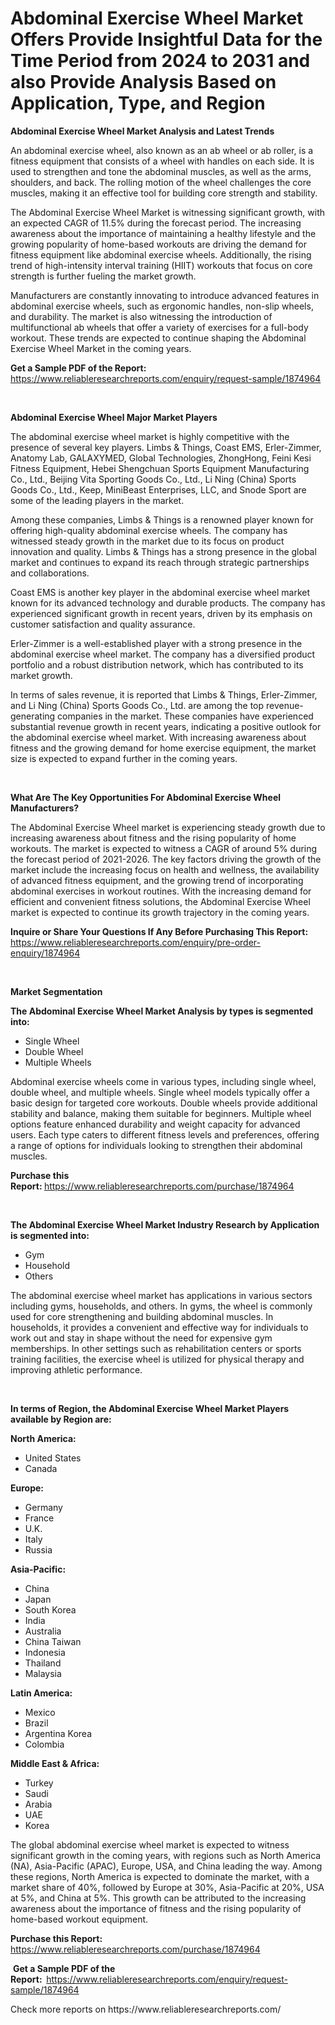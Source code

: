 <p><h1>Abdominal Exercise Wheel Market Offers Provide Insightful Data for the Time Period from 2024 to 2031 and also Provide Analysis Based on Application, Type, and Region</h1></p><p><strong>Abdominal Exercise Wheel Market Analysis and Latest Trends</strong></p>
<p><p>An abdominal exercise wheel, also known as an ab wheel or ab roller, is a fitness equipment that consists of a wheel with handles on each side. It is used to strengthen and tone the abdominal muscles, as well as the arms, shoulders, and back. The rolling motion of the wheel challenges the core muscles, making it an effective tool for building core strength and stability.</p><p>The Abdominal Exercise Wheel Market is witnessing significant growth, with an expected CAGR of 11.5% during the forecast period. The increasing awareness about the importance of maintaining a healthy lifestyle and the growing popularity of home-based workouts are driving the demand for fitness equipment like abdominal exercise wheels. Additionally, the rising trend of high-intensity interval training (HIIT) workouts that focus on core strength is further fueling the market growth.</p><p>Manufacturers are constantly innovating to introduce advanced features in abdominal exercise wheels, such as ergonomic handles, non-slip wheels, and durability. The market is also witnessing the introduction of multifunctional ab wheels that offer a variety of exercises for a full-body workout. These trends are expected to continue shaping the Abdominal Exercise Wheel Market in the coming years.</p></p>
<p><strong>Get a Sample PDF of the Report:&nbsp;</strong> <a href="https://www.reliableresearchreports.com/enquiry/request-sample/1874964">https://www.reliableresearchreports.com/enquiry/request-sample/1874964</a></p>
<p>&nbsp;</p>
<p><strong>Abdominal Exercise Wheel Major Market Players</strong></p>
<p><p>The abdominal exercise wheel market is highly competitive with the presence of several key players. Limbs & Things, Coast EMS, Erler-Zimmer, Anatomy Lab, GALAXYMED, Global Technologies, ZhongHong, Feini Kesi Fitness Equipment, Hebei Shengchuan Sports Equipment Manufacturing Co., Ltd., Beijing Vita Sporting Goods Co., Ltd., Li Ning (China) Sports Goods Co., Ltd., Keep, MiniBeast Enterprises, LLC, and Snode Sport are some of the leading players in the market.</p><p>Among these companies, Limbs & Things is a renowned player known for offering high-quality abdominal exercise wheels. The company has witnessed steady growth in the market due to its focus on product innovation and quality. Limbs & Things has a strong presence in the global market and continues to expand its reach through strategic partnerships and collaborations.</p><p>Coast EMS is another key player in the abdominal exercise wheel market known for its advanced technology and durable products. The company has experienced significant growth in recent years, driven by its emphasis on customer satisfaction and quality assurance.</p><p>Erler-Zimmer is a well-established player with a strong presence in the abdominal exercise wheel market. The company has a diversified product portfolio and a robust distribution network, which has contributed to its market growth.</p><p>In terms of sales revenue, it is reported that Limbs & Things, Erler-Zimmer, and Li Ning (China) Sports Goods Co., Ltd. are among the top revenue-generating companies in the market. These companies have experienced substantial revenue growth in recent years, indicating a positive outlook for the abdominal exercise wheel market. With increasing awareness about fitness and the growing demand for home exercise equipment, the market size is expected to expand further in the coming years.</p></p>
<p>&nbsp;</p>
<p><strong>What Are The Key Opportunities For Abdominal Exercise Wheel Manufacturers?</strong></p>
<p><p>The Abdominal Exercise Wheel market is experiencing steady growth due to increasing awareness about fitness and the rising popularity of home workouts. The market is expected to witness a CAGR of around 5% during the forecast period of 2021-2026. The key factors driving the growth of the market include the increasing focus on health and wellness, the availability of advanced fitness equipment, and the growing trend of incorporating abdominal exercises in workout routines. With the increasing demand for efficient and convenient fitness solutions, the Abdominal Exercise Wheel market is expected to continue its growth trajectory in the coming years.</p></p>
<p><strong>Inquire or Share Your Questions If Any Before Purchasing This Report:</strong> <a href="https://www.reliableresearchreports.com/enquiry/pre-order-enquiry/1874964">https://www.reliableresearchreports.com/enquiry/pre-order-enquiry/1874964</a></p>
<p>&nbsp;</p>
<p><strong>Market Segmentation</strong></p>
<p><strong>The Abdominal Exercise Wheel Market Analysis by types is segmented into:</strong></p>
<p><ul><li>Single Wheel</li><li>Double Wheel</li><li>Multiple Wheels</li></ul></p>
<p><p>Abdominal exercise wheels come in various types, including single wheel, double wheel, and multiple wheels. Single wheel models typically offer a basic design for targeted core workouts. Double wheels provide additional stability and balance, making them suitable for beginners. Multiple wheel options feature enhanced durability and weight capacity for advanced users. Each type caters to different fitness levels and preferences, offering a range of options for individuals looking to strengthen their abdominal muscles.</p></p>
<p><strong>Purchase this Report:&nbsp;</strong><a href="https://www.reliableresearchreports.com/purchase/1874964">https://www.reliableresearchreports.com/purchase/1874964</a></p>
<p>&nbsp;</p>
<p><strong>The Abdominal Exercise Wheel Market Industry Research by Application is segmented into:</strong></p>
<p><ul><li>Gym</li><li>Household</li><li>Others</li></ul></p>
<p><p>The abdominal exercise wheel market has applications in various sectors including gyms, households, and others. In gyms, the wheel is commonly used for core strengthening and building abdominal muscles. In households, it provides a convenient and effective way for individuals to work out and stay in shape without the need for expensive gym memberships. In other settings such as rehabilitation centers or sports training facilities, the exercise wheel is utilized for physical therapy and improving athletic performance.</p></p>
<p>&nbsp;</p>
<p><strong>In terms of Region, the Abdominal Exercise Wheel Market Players available by Region are:</strong></p>
<p>
    <p> <strong> North America: </strong>
        <ul>
            <li>United States</li>
            <li>Canada</li>
        </ul>
        </p> 
    <p> <strong> Europe: </strong>
        <ul>
            <li>Germany</li>
            <li>France</li>
            <li>U.K.</li>
            <li>Italy</li>
            <li>Russia</li>
        </ul>
        </p> 
    <p> <strong> Asia-Pacific: </strong>
        <ul>
            <li>China</li>
            <li>Japan</li>
            <li>South Korea</li>
            <li>India</li>
            <li>Australia</li>
            <li>China Taiwan</li>
            <li>Indonesia</li>
            <li>Thailand</li>
            <li>Malaysia</li>
        </ul>
        </p> 
    <p> <strong> Latin America: </strong>
        <ul>
            <li>Mexico</li>
            <li>Brazil</li>
            <li>Argentina Korea</li>
            <li>Colombia</li>
        </ul>
        </p> 
    <p> <strong> Middle East & Africa: </strong>
        <ul>
            <li>Turkey</li>
            <li>Saudi</li>
            <li>Arabia</li>
            <li>UAE</li>
            <li>Korea</li>
        </ul>
    </p>
    </p>
<p><p>The global abdominal exercise wheel market is expected to witness significant growth in the coming years, with regions such as North America (NA), Asia-Pacific (APAC), Europe, USA, and China leading the way. Among these regions, North America is expected to dominate the market, with a market share of 40%, followed by Europe at 30%, Asia-Pacific at 20%, USA at 5%, and China at 5%. This growth can be attributed to the increasing awareness about the importance of fitness and the rising popularity of home-based workout equipment.</p></p>
<p><strong>Purchase this Report: </strong><a href="https://www.reliableresearchreports.com/purchase/1874964">https://www.reliableresearchreports.com/purchase/1874964</a></p>
<p>&nbsp;<strong>Get a Sample PDF of the Report:&nbsp;&nbsp;</strong><a href="https://www.reliableresearchreports.com/enquiry/request-sample/1874964">https://www.reliableresearchreports.com/enquiry/request-sample/1874964</a></p>
<p><strong></strong></p>
<p>Check more reports on https://www.reliableresearchreports.com/</p>